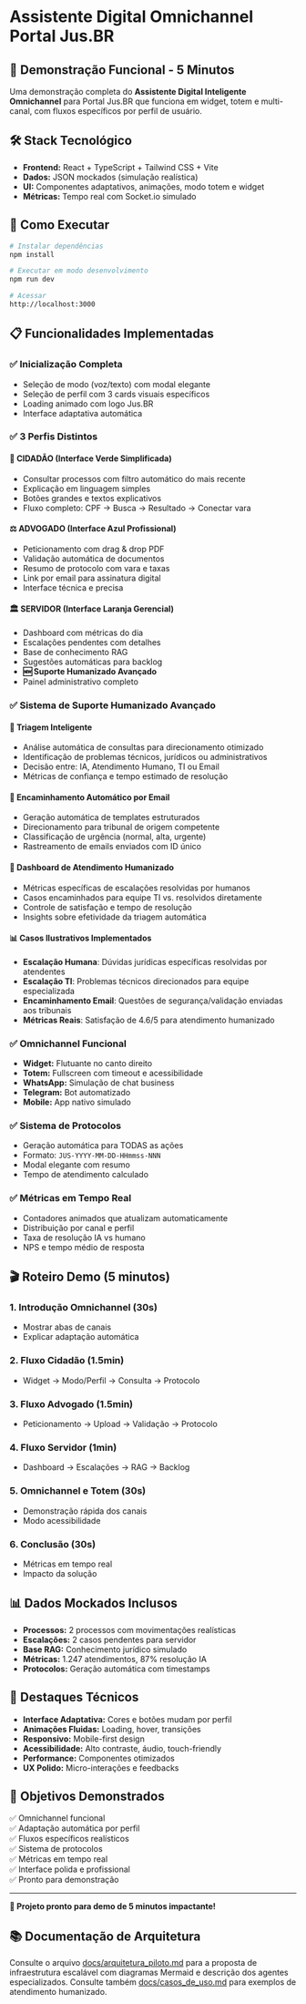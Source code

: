 # Assistente Digital Omnichannel Portal Jus.BR

## 🎯 Demonstração Funcional - 5 Minutos

Uma demonstração completa do **Assistente Digital Inteligente Omnichannel** para Portal Jus.BR que funciona em widget, totem e multi-canal, com fluxos específicos por perfil de usuário.

## 🛠️ Stack Tecnológico

- **Frontend:** React + TypeScript + Tailwind CSS + Vite
- **Dados:** JSON mockados (simulação realística)
- **UI:** Componentes adaptativos, animações, modo totem e widget
- **Métricas:** Tempo real com Socket.io simulado

## 🚀 Como Executar

```bash
# Instalar dependências
npm install

# Executar em modo desenvolvimento
npm run dev

# Acessar
http://localhost:3000
```

## 📋 Funcionalidades Implementadas

### ✅ **Inicialização Completa**
- Seleção de modo (voz/texto) com modal elegante
- Seleção de perfil com 3 cards visuais específicos
- Loading animado com logo Jus.BR
- Interface adaptativa automática

### ✅ **3 Perfis Distintos**

#### 👤 **CIDADÃO** (Interface Verde Simplificada)
- Consultar processos com filtro automático do mais recente
- Explicação em linguagem simples
- Botões grandes e textos explicativos
- Fluxo completo: CPF → Busca → Resultado → Conectar vara

#### ⚖️ **ADVOGADO** (Interface Azul Profissional)
- Peticionamento com drag & drop PDF
- Validação automática de documentos
- Resumo de protocolo com vara e taxas
- Link por email para assinatura digital
- Interface técnica e precisa

#### 🏛️ **SERVIDOR** (Interface Laranja Gerencial)
- Dashboard com métricas do dia
- Escalações pendentes com detalhes
- Base de conhecimento RAG
- Sugestões automáticas para backlog
- **🆕 Suporte Humanizado Avançado**
- Painel administrativo completo

### ✅ **Sistema de Suporte Humanizado Avançado**

#### 🧠 **Triagem Inteligente**
- Análise automática de consultas para direcionamento otimizado
- Identificação de problemas técnicos, jurídicos ou administrativos
- Decisão entre: IA, Atendimento Humano, TI ou Email
- Métricas de confiança e tempo estimado de resolução

#### 📧 **Encaminhamento Automático por Email**
- Geração automática de templates estruturados
- Direcionamento para tribunal de origem competente
- Classificação de urgência (normal, alta, urgente)
- Rastreamento de emails enviados com ID único

#### 👥 **Dashboard de Atendimento Humanizado**
- Métricas específicas de escalações resolvidas por humanos
- Casos encaminhados para equipe TI vs. resolvidos diretamente
- Controle de satisfação e tempo de resolução
- Insights sobre efetividade da triagem automática

#### 📊 **Casos Ilustrativos Implementados**
- **Escalação Humana**: Dúvidas jurídicas específicas resolvidas por atendentes
- **Escalação TI**: Problemas técnicos direcionados para equipe especializada  
- **Encaminhamento Email**: Questões de segurança/validação enviadas aos tribunais
- **Métricas Reais**: Satisfação de 4.6/5 para atendimento humanizado

### ✅ **Omnichannel Funcional**
- **Widget:** Flutuante no canto direito
- **Totem:** Fullscreen com timeout e acessibilidade
- **WhatsApp:** Simulação de chat business
- **Telegram:** Bot automatizado
- **Mobile:** App nativo simulado

### ✅ **Sistema de Protocolos**
- Geração automática para TODAS as ações
- Formato: `JUS-YYYY-MM-DD-HHmmss-NNN`
- Modal elegante com resumo
- Tempo de atendimento calculado

### ✅ **Métricas em Tempo Real**
- Contadores animados que atualizam automaticamente
- Distribuição por canal e perfil
- Taxa de resolução IA vs humano
- NPS e tempo médio de resposta

## 🎬 Roteiro Demo (5 minutos)

### 1. **Introdução Omnichannel (30s)**
- Mostrar abas de canais
- Explicar adaptação automática

### 2. **Fluxo Cidadão (1.5min)**
- Widget → Modo/Perfil → Consulta → Protocolo

### 3. **Fluxo Advogado (1.5min)**
- Peticionamento → Upload → Validação → Protocolo

### 4. **Fluxo Servidor (1min)**
- Dashboard → Escalações → RAG → Backlog

### 5. **Omnichannel e Totem (30s)**
- Demonstração rápida dos canais
- Modo acessibilidade

### 6. **Conclusão (30s)**
- Métricas em tempo real
- Impacto da solução

## 📊 Dados Mockados Inclusos

- **Processos:** 2 processos com movimentações realísticas
- **Escalações:** 2 casos pendentes para servidor
- **Base RAG:** Conhecimento jurídico simulado
- **Métricas:** 1.247 atendimentos, 87% resolução IA
- **Protocolos:** Geração automática com timestamps

## 🌟 Destaques Técnicos

- **Interface Adaptativa:** Cores e botões mudam por perfil
- **Animações Fluidas:** Loading, hover, transições
- **Responsivo:** Mobile-first design
- **Acessibilidade:** Alto contraste, áudio, touch-friendly
- **Performance:** Componentes otimizados
- **UX Polido:** Micro-interações e feedbacks

## 🎯 Objetivos Demonstrados

✅ Omnichannel funcional  
✅ Adaptação automática por perfil  
✅ Fluxos específicos realísticos  
✅ Sistema de protocolos  
✅ Métricas em tempo real  
✅ Interface polida e profissional  
✅ Pronto para demonstração  

---

**🚀 Projeto pronto para demo de 5 minutos impactante!**
## 📚 Documentação de Arquitetura
Consulte o arquivo [docs/arquitetura_piloto.md](docs/arquitetura_piloto.md) para a proposta de infraestrutura escalável com diagramas Mermaid e descrição dos agentes especializados.
Consulte também [docs/casos_de_uso.md](docs/casos_de_uso.md) para exemplos de atendimento humanizado.

